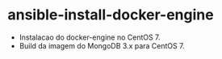 # ansible-install-docker-engine
- Instalacao do docker-engine no CentOS 7.
- Build da imagem do MongoDB 3.x para CentOS 7.
